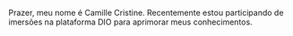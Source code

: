 Prazer, meu nome é Camille Cristine.
Recentemente estou participando de imersões na plataforma DIO para aprimorar meus conhecimentos. 
